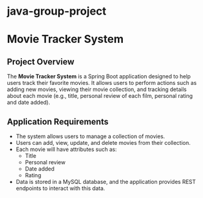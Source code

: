# java-group-project

# Movie Tracker System

## Project Overview

The **Movie Tracker System** is a Spring Boot application designed to help users track their favorite movies.
It allows users to perform actions such as adding new movies, viewing their movie collection, and tracking details
about each movie (e.g., title, personal review of each film, personal rating and date added).

## Application Requirements

- The system allows users to manage a collection of movies.
- Users can add, view, update, and delete movies from their collection.
- Each movie will have attributes such as:
    - Title
    - Personal review
    - Date added
    - Rating 
- Data is stored in a MySQL database, and the application provides REST endpoints to interact with this data.

